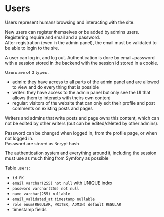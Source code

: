 # Users

Users represent humans browsing and interacting with the site.

New users can register themselves or be added by admins users.    
Registering require and email and a password.  
After registration (even in the admin panel), the email must be validated to be able to login to the site.

A user can log in, and log out.
Authentication is done by email+password with a session stored in the backend with the session id stored in a cookie.

Users are of 3 types : 
- admin: they have access to all parts of the admin panel and are allowed to view and do every thing that is possible
- writer: they have access to the admin panel but only see the UI that allows them to interacts with theirs own content
- regular: visitors of the website that can only edit their profile and post comments on existing posts and pages

Writers and admins that write posts and page owns this content, which can not be edited by other writers (but can be edited/deleted by other admins).

Password can be changed when logged in, from the profile page, or when not logged in.  
Password are stored as Bcrypt hash.

The authentication system and everything around it, including the session must use as much thing from Symfony as possible.

Table `users`:
- `id PK`
- `email varchar(255) not null` with UNIQUE index
- `password varchar(255) not null`
- `name varchar(255) nullable`
- `email_validated_at timestamp nullable`
- `role enum(REGULAR, WRITER, ADMIN) default REGULAR`
- timestamp fields